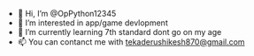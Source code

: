 - 👋 Hi, I’m @OpPython12345
- 👀 I’m interested in app/game devlopment
- 🌱 I’m currently learning 7th standard dont go on my age
- 📫 You can contanct me with tekaderushikesh870@gmail.com

<!---
OpPython12345/OpPython12345 is a ✨ special ✨ repository because its `README.md` (this file) appears on your GitHub profile.
You can click the Preview link to take a look at your changes.
--->
